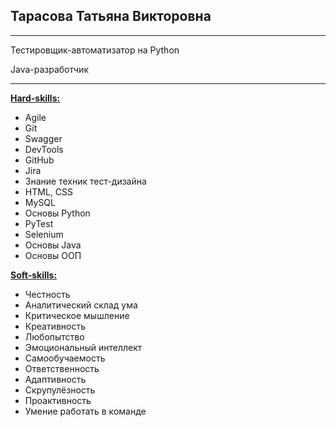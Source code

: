 ## Тарасова Татьяна Викторовна

***
Тестировщик-автоматизатор на Python

Java-разработчик
***

<u>**Hard-skills:**</u>

- Agile
- Git
- Swagger
- DevTools
- GitHub
- Jira
- Знание техник тест-дизайна
- HTML, CSS
- MySQL
- Основы Python
- PyTest
- Selenium
- Основы Java
- Основы ООП

<u>**Soft-skills:**</u>

- Честность
- Аналитический склад ума
- Критическое мышление
- Креативность
- Любопытство
- Эмоциональный интеллект
- Самообучаемость
- Ответственность
- Адаптивность
- Скрупулёзность
- Проактивность
- Умение работать в команде